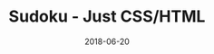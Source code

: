 ---
title: 'Sudoku - Just CSS/HTML'
description: 'Complete a sudoku puzzle without Javascript or server-side interaction.'
gametype: 'easy'
gameid: 91
date: 2018-06-20
tags: []
draft: false
type: 'games'
num19: [{'idx':1,'arr1':[1,2,3,4,5,6,7,8,9],'arr2':[1,2,3,4,5,6,7,8,9]},{'idx':2,'arr1':[1,2,3,4,5,6,7,8,9],'arr2':[1,2,3,4,5,6,7,8,9]},{'idx':3,'arr1':[1,2,3,4,5,6,7,8,9],'arr2':[1,2,3,4,5,6,7,8,9]},{'idx':4,'arr1':[1,2,3,4,5,6,7,8,9],'arr2':[1,2,3,4,5,6,7,8,9]},{'idx':5,'arr1':[1,2,3,4,5,6,7,8,9],'arr2':[1,2,3,4,5,6,7,8,9]},{'idx':6,'arr1':[1,2,3,4,5,6,7,8,9],'arr2':[1,2,3,4,5,6,7,8,9]},{'idx':7,'arr1':[1,2,3,4,5,6,7,8,9],'arr2':[1,2,3,4,5,6,7,8,9]},{'idx':8,'arr1':[1,2,3,4,5,6,7,8,9],'arr2':[1,2,3,4,5,6,7,8,9]},{'idx':9,'arr1':[1,2,3,4,5,6,7,8,9],'arr2':[1,2,3,4,5,6,7,8,9]}]
puzzle: [[0, 0, 0, 0, 2, 0, 0, 0, 0], [0, 1, 7, 6, 0, 3, 2, 5, 0], [0, 5, 2, 0, 0, 0, 7, 6, 0], [0, 7, 0, 0, 3, 0, 0, 1, 0], [1, 0, 0, 2, 4, 9, 0, 0, 5], [0, 8, 0, 0, 7, 0, 0, 4, 0], [0, 2, 6, 0, 0, 0, 5, 9, 0], [0, 9, 8, 3, 0, 7, 1, 2, 0], [0, 0, 0, 0, 5, 0, 0, 0, 0]]
layout: 'sudokucssstatic'
---